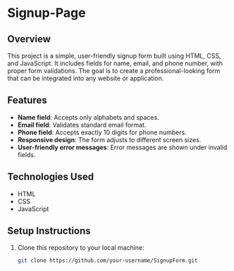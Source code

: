 # Signup-Page


## Overview
This project is a simple, user-friendly signup form built using HTML, CSS, and JavaScript. It includes fields for name, email, and phone number, with proper form validations. The goal is to create a professional-looking form that can be integrated into any website or application.

## Features
- **Name field**: Accepts only alphabets and spaces.
- **Email field**: Validates standard email format.
- **Phone field**: Accepts exactly 10 digits for phone numbers.
- **Responsive design**: The form adjusts to different screen sizes.
- **User-friendly error messages**: Error messages are shown under invalid fields.

## Technologies Used
- HTML
- CSS
- JavaScript

## Setup Instructions

1. Clone this repository to your local machine:
   ```bash
   git clone https://github.com/your-username/SignupForm.git

